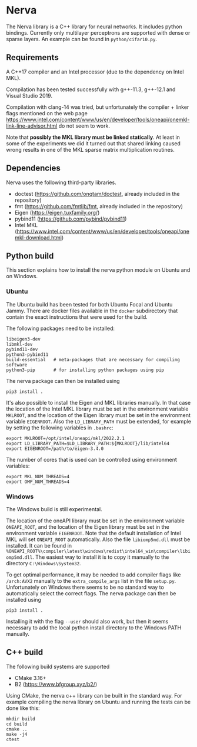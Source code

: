 # Nerva
The Nerva library is a C++ library for neural networks. It includes
python bindings. Currently only multilayer perceptrons are supported with
dense or sparse layers. An example can be found in `python/cifar10.py`.

## Requirements
A C++17 compiler and an Intel processor (due to the dependency on Intel MKL).

Compilation has been tested successfully with g++-11.3, g++-12.1 and Visual Studio 2019.

Compilation with clang-14 was tried, but unfortunately the compiler + linker flags mentioned
on the web page https://www.intel.com/content/www/us/en/developer/tools/oneapi/onemkl-link-line-advisor.html
do not seem to work.

Note that **possibly the MKL library must be linked statically**. At least in some of the
experiments we did it turned out that shared linking caused wrong results in one of the MKL
sparse matrix multiplication routines.

## Dependencies
Nerva uses the following third-party libraries.

* doctest (https://github.com/onqtam/doctest, already included in the repository)
* fmt (https://github.com/fmtlib/fmt, already included in the repository)
* Eigen (https://eigen.tuxfamily.org/)
* pybind11 (https://github.com/pybind/pybind11)
* Intel MKL (https://www.intel.com/content/www/us/en/developer/tools/oneapi/onemkl-download.html)

## Python build
This section explains how to install the nerva python module on Ubuntu and on Windows.

### Ubuntu
The Ubuntu build has been tested for both Ubuntu Focal and Ubuntu Jammy. There are docker
files available in the `docker` subdirectory that contain the exact instructions that
were used for the build.

The following packages need to be installed:
```
libeigen3-dev
libmkl-dev
pybind11-dev
python3-pybind11
build-essential   # meta-packages that are necessary for compiling software
python3-pip       # for installing python packages using pip
```
The nerva package can then be installed using
```
pip3 install .
```

It's also possible to install the Eigen and MKL libraries manually.
In that case the location of the Intel MKL library must be set
in the environment variable `MKLROOT`, and the location of the Eigen
library must be set in the environment variable `EIGENROOT`. Also
the `LD_LIBRARY_PATH` must be extended, for example by
setting the following variables in `.bashrc`: 
```
export MKLROOT=/opt/intel/oneapi/mkl/2022.2.1
export LD_LIBRARY_PATH=$LD_LIBRARY_PATH:${MKLROOT}/lib/intel64
export EIGENROOT=/path/to/eigen-3.4.0
```

The number of cores that is used can be controlled using environment variables:
```
export MKL_NUM_THREADS=4
export OMP_NUM_THREADS=4
```

### Windows
The Windows build is still experimental. 

The location of the oneAPI library must be set in the environment variable `ONEAPI_ROOT`,
and the location of the Eigen library must be set in the environment variable `EIGENROOT`.
Note that the default installation of Intel MKL will set `ONEAPI_ROOT` automatically.
Also the file `libiomp5md.dll` must be installed. It can be found
in `%ONEAPI_ROOT%\compiler\latest\windows\redist\intel64_win\compiler\libiomp5md.dll`.
The easiest way to install it is to copy it manually to the directory `C:\Windows\System32`.

To get optimal performance, it may be needed to add compiler flags like `/arch:AVX2`
manually to the `extra_compile_args` list in the file `setup.py`. Unfortunately on Windows
there seems to be no standard way to automatically select the correct flags. The nerva package can
then be installed using
```
pip3 install .
```
Installing it with the flag `--user` should also work, but then it seems
necessary to add the local python install directory to the Windows PATH
manually.

## C++ build
The following build systems are supported
* CMake 3.16+
* B2 (https://www.bfgroup.xyz/b2/)

Using CMake, the nerva c++ library can be built in the standard way. For example compiling
the nerva library on Ubuntu and running the tests can be done like this:
```
mkdir build
cd build
cmake ..
make -j4
ctest
```